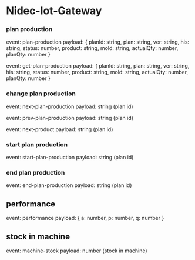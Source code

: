 # Nidec-Iot-Gateway

### plan production
event: plan-production
payload:
{
    planId: string,
    plan: string,
    ver: string,
    his: string,
    status: number,
    product: string,
    mold: string,
    actualQty: number,
    planQty: number
}

event: get-plan-production
payload:
{
    planId: string,
    plan: string,
    ver: string,
    his: string,
    status: number,
    product: string,
    mold: string,
    actualQty: number,
    planQty: number
}

### change plan production
event: next-plan-production
payload: string (plan id)

event: prev-plan-production
payload: string (plan id)

event: next-product
payload: string (plan id)

### start plan production
event: start-plan-production
payload: string (plan id)

### end plan production
event: end-plan-production
payload: string (plan id)

## performance
event: performance
payload:
{
    a: number,
    p: number,
    q: number
}

## stock in machine
event: machine-stock
payload: number (stock in machine)
